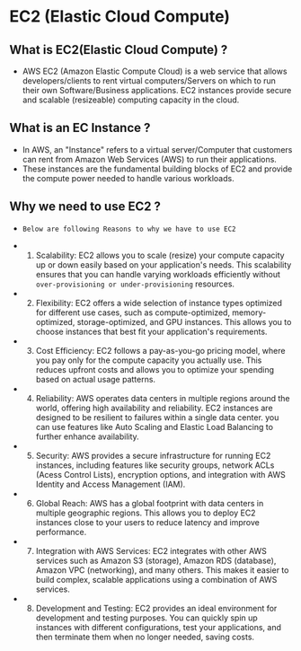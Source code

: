 # EC2 (Elastic Cloud Compute) 

## What is EC2(Elastic Cloud Compute) ? 
* AWS EC2 (Amazon Elastic Compute Cloud) is a web service that allows developers/clients to rent virtual computers/Servers on which to run their own Software/Business applications. EC2 instances provide secure and scalable (resizeable) computing capacity in the cloud.

## What is an EC Instance ?
* In AWS, an "Instance" refers to a virtual server/Computer that customers can rent from Amazon Web Services (AWS) to run their applications. 
* These instances are the fundamental building blocks of EC2 and provide the compute power needed to handle various workloads.

## Why we need to use EC2 ?
* ```Below are following Reasons to why we have to use EC2```
  
* 1. Scalability: EC2 allows you to scale (resize) your compute capacity up or down easily based on your application's needs.
                  This scalability ensures that you can handle varying workloads efficiently without ```over-provisioning or under-provisioning``` resources.


* 2. Flexibility: EC2 offers a wide selection of instance types optimized for different use cases, such as compute-optimized, memory-optimized, storage-optimized, and GPU                      instances.
                  This allows you to choose instances that best fit your application's requirements.


* 3. Cost Efficiency: EC2 follows a pay-as-you-go pricing model, where you pay only for the compute capacity you actually use.
                      This reduces upfront costs and allows you to optimize your spending based on actual usage patterns.


* 4. Reliability: AWS operates data centers in multiple regions around the world, offering high availability and reliability.
                  EC2 instances are designed to be resilient to failures within a single data center.
                  you can use features like Auto Scaling and Elastic Load Balancing to further enhance availability.


* 5. Security: AWS provides a secure infrastructure for running EC2 instances, including features like security groups, network ACLs (Acess Control Lists), encryption                       options, and integration with AWS Identity and Access Management (IAM).


* 6. Global Reach: AWS has a global footprint with data centers in multiple geographic regions.
                   This allows you to deploy EC2 instances close to your users to reduce latency and improve performance.


* 7. Integration with AWS Services: EC2 integrates with other AWS services such as Amazon S3 (storage), Amazon RDS (database), Amazon VPC (networking), and many others.
                                    This makes it easier to build complex, scalable applications using a combination of AWS services.


* 8. Development and Testing: EC2 provides an ideal environment for development and testing purposes. You can quickly spin up instances with different configurations, test                                 your applications, and then terminate them when no longer needed, saving costs.

  

